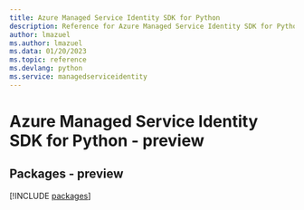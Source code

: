```yaml
---
title: Azure Managed Service Identity SDK for Python
description: Reference for Azure Managed Service Identity SDK for Python
author: lmazuel
ms.author: lmazuel
ms.data: 01/20/2023
ms.topic: reference
ms.devlang: python
ms.service: managedserviceidentity
---
```

# Azure Managed Service Identity SDK for Python - preview
## Packages - preview
[!INCLUDE [packages](managed-service-identity-index.md)]